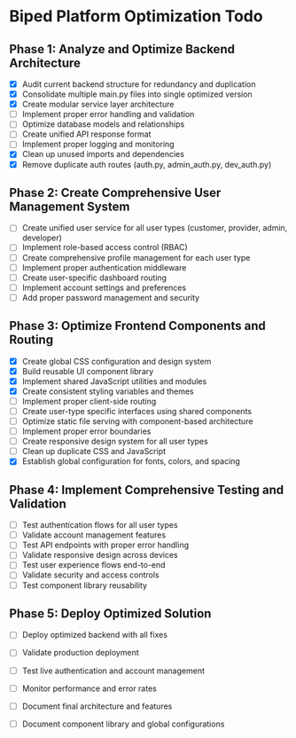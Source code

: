 # Biped Platform Optimization Todo

## Phase 1: Analyze and Optimize Backend Architecture
- [x] Audit current backend structure for redundancy and duplication
- [x] Consolidate multiple main.py files into single optimized version
- [x] Create modular service layer architecture
- [ ] Implement proper error handling and validation
- [ ] Optimize database models and relationships
- [ ] Create unified API response format
- [ ] Implement proper logging and monitoring
- [x] Clean up unused imports and dependencies
- [x] Remove duplicate auth routes (auth.py, admin_auth.py, dev_auth.py)

## Phase 2: Create Comprehensive User Management System
- [ ] Create unified user service for all user types (customer, provider, admin, developer)
- [ ] Implement role-based access control (RBAC)
- [ ] Create comprehensive profile management for each user type
- [ ] Implement proper authentication middleware
- [ ] Create user-specific dashboard routing
- [ ] Implement account settings and preferences
- [ ] Add proper password management and security

## Phase 3: Optimize Frontend Components and Routing
- [x] Create global CSS configuration and design system
- [x] Build reusable UI component library
- [x] Implement shared JavaScript utilities and modules
- [x] Create consistent styling variables and themes
- [ ] Implement proper client-side routing
- [ ] Create user-type specific interfaces using shared components
- [ ] Optimize static file serving with component-based architecture
- [ ] Implement proper error boundaries
- [ ] Create responsive design system for all user types
- [ ] Clean up duplicate CSS and JavaScript
- [x] Establish global configuration for fonts, colors, and spacing

## Phase 4: Implement Comprehensive Testing and Validation
- [ ] Test authentication flows for all user types
- [ ] Validate account management features
- [ ] Test API endpoints with proper error handling
- [ ] Validate responsive design across devices
- [ ] Test user experience flows end-to-end
- [ ] Validate security and access controls
- [ ] Test component library reusability

## Phase 5: Deploy Optimized Solution
- [ ] Deploy optimized backend with all fixes
- [ ] Validate production deployment
- [ ] Test live authentication and account management
- [ ] Monitor performance and error rates
- [ ] Document final architecture and features
- [ ] Document component library and global configurations

